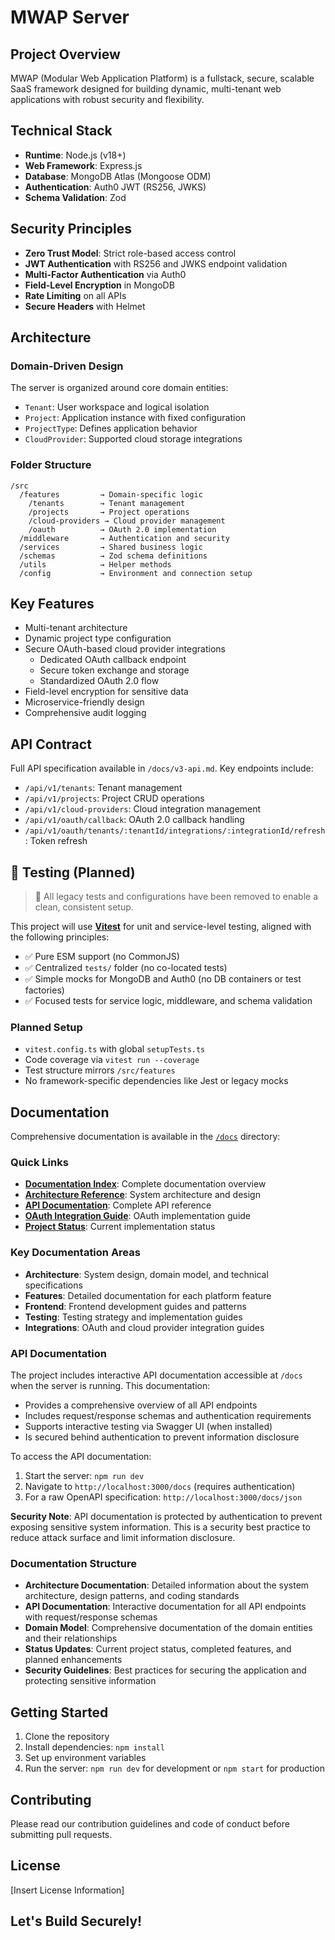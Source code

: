 # MWAP Server

## Project Overview

MWAP (Modular Web Application Platform) is a fullstack, secure, scalable SaaS framework designed for building dynamic, multi-tenant web applications with robust security and flexibility.

## Technical Stack

- **Runtime**: Node.js (v18+)
- **Web Framework**: Express.js
- **Database**: MongoDB Atlas (Mongoose ODM)
- **Authentication**: Auth0 JWT (RS256, JWKS)
- **Schema Validation**: Zod

## Security Principles

- **Zero Trust Model**: Strict role-based access control
- **JWT Authentication** with RS256 and JWKS endpoint validation
- **Multi-Factor Authentication** via Auth0
- **Field-Level Encryption** in MongoDB
- **Rate Limiting** on all APIs
- **Secure Headers** with Helmet

## Architecture

### Domain-Driven Design

The server is organized around core domain entities:
- `Tenant`: User workspace and logical isolation
- `Project`: Application instance with fixed configuration
- `ProjectType`: Defines application behavior
- `CloudProvider`: Supported cloud storage integrations

### Folder Structure

```
/src
  /features         → Domain-specific logic
    /tenants        → Tenant management
    /projects       → Project operations
    /cloud-providers → Cloud provider management
    /oauth          → OAuth 2.0 implementation
  /middleware       → Authentication and security
  /services         → Shared business logic
  /schemas          → Zod schema definitions
  /utils            → Helper methods
  /config           → Environment and connection setup
```

## Key Features

- Multi-tenant architecture
- Dynamic project type configuration
- Secure OAuth-based cloud provider integrations
  - Dedicated OAuth callback endpoint
  - Secure token exchange and storage
  - Standardized OAuth 2.0 flow
- Field-level encryption for sensitive data
- Microservice-friendly design
- Comprehensive audit logging

## API Contract

Full API specification available in `/docs/v3-api.md`. Key endpoints include:
- `/api/v1/tenants`: Tenant management
- `/api/v1/projects`: Project CRUD operations
- `/api/v1/cloud-providers`: Cloud integration management
- `/api/v1/oauth/callback`: OAuth 2.0 callback handling
- `/api/v1/oauth/tenants/:tenantId/integrations/:integrationId/refresh`: Token refresh

## 🧪 Testing (Planned)

> 🧼 All legacy tests and configurations have been removed to enable a clean, consistent setup.

This project will use **[Vitest](https://vitest.dev/)** for unit and service-level testing, aligned with the following principles:

- ✅ Pure ESM support (no CommonJS)
- ✅ Centralized `tests/` folder (no co-located tests)
- ✅ Simple mocks for MongoDB and Auth0 (no DB containers or test factories)
- ✅ Focused tests for service logic, middleware, and schema validation

### Planned Setup

- `vitest.config.ts` with global `setupTests.ts`
- Code coverage via `vitest run --coverage`
- Test structure mirrors `/src/features`
- No framework-specific dependencies like Jest or legacy mocks


## Documentation

Comprehensive documentation is available in the [`/docs`](docs/) directory:

### Quick Links
- **[Documentation Index](docs/README.md)**: Complete documentation overview
- **[Architecture Reference](docs/v3-architecture-reference.md)**: System architecture and design
- **[API Documentation](docs/v3-api.md)**: Complete API reference
- **[OAuth Integration Guide](docs/integrations/oauth-guide.md)**: OAuth implementation guide
- **[Project Status](docs/STATUS.md)**: Current implementation status

### Key Documentation Areas
- **Architecture**: System design, domain model, and technical specifications
- **Features**: Detailed documentation for each platform feature
- **Frontend**: Frontend development guides and patterns
- **Testing**: Testing strategy and implementation guides
- **Integrations**: OAuth and cloud provider integration guides

### API Documentation

The project includes interactive API documentation accessible at `/docs` when the server is running. This documentation:

- Provides a comprehensive overview of all API endpoints
- Includes request/response schemas and authentication requirements
- Supports interactive testing via Swagger UI (when installed)
- Is secured behind authentication to prevent information disclosure

To access the API documentation:

1. Start the server: `npm run dev`
2. Navigate to `http://localhost:3000/docs` (requires authentication)
3. For a raw OpenAPI specification: `http://localhost:3000/docs/json`

**Security Note**: API documentation is protected by authentication to prevent exposing sensitive system information. This is a security best practice to reduce attack surface and limit information disclosure.

### Documentation Structure

- **Architecture Documentation**: Detailed information about the system architecture, design patterns, and coding standards
- **API Documentation**: Interactive documentation for all API endpoints with request/response schemas
- **Domain Model**: Comprehensive documentation of the domain entities and their relationships
- **Status Updates**: Current project status, completed features, and planned enhancements
- **Security Guidelines**: Best practices for securing the application and protecting sensitive information

## Getting Started

1. Clone the repository
2. Install dependencies: `npm install`
3. Set up environment variables
4. Run the server: `npm run dev` for development or `npm start` for production

## Contributing

Please read our contribution guidelines and code of conduct before submitting pull requests.

## License

[Insert License Information]

## Let's Build Securely!
